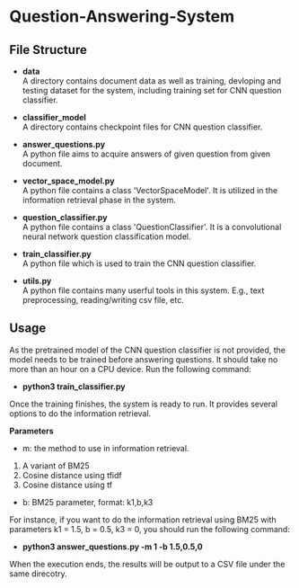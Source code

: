 # Question-Answering-System
## File Structure
- **data**<br>A directory contains document data as well as training, devloping and testing dataset for the system, including training set for CNN question classifier.

- **classifier_model**<br>A directory contains checkpoint files for CNN question classifier.

- **answer_questions.py**<br>A python file aims to acquire answers of given question from given document.

- **vector_space_model.py**<br>A python file contains a class 'VectorSpaceModel'. It is utilized in the information retrieval phase in the system.

- **question_classifier.py**<br>A python file contains a class 'QuestionClassifier'. It is a convolutional neural network question classification model.

- **train_classifier.py**<br>A python file which is used to train the CNN question classifier.

- **utils.py**<br>A python file contains many userful tools in this system. E.g., text preprocessing, reading/writing csv file, etc.

## Usage
As the pretrained model of the CNN question classifier is not provided, the model needs to be trained before answering questions. It should take no more than an hour on a CPU device. Run the following command:
 - **python3 train_classifier.py**

Once the training finishes, the system is ready to run. It provides several options to do the information retrieval.

**Parameters**
- m: the method to use in information retrieval.
1. A variant of BM25
2. Cosine distance using tfidf
3. Cosine distance using tf

- b: BM25 parameter, format: k1,b,k3

For instance, if you want to do the information retrieval using BM25 with parameters k1 = 1.5, b = 0.5, k3 = 0, you should run the following command:
- **python3 answer_questions.py -m 1 -b 1.5,0.5,0**

When the execution ends, the results will be output to a CSV file under the same direcotry.

